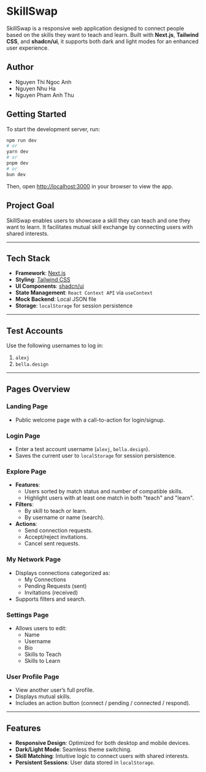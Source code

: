 # SkillSwap

SkillSwap is a responsive web application designed to connect people based on the skills they want to teach and learn. Built with **Next.js**, **Tailwind CSS**, and **shadcn/ui**, it supports both dark and light modes for an enhanced user experience.

## Author

- Nguyen Thi Ngoc Anh
- Nguyen Nhu Ha
- Nguyen Pham Anh Thu

## Getting Started

To start the development server, run:

```bash
npm run dev
# or
yarn dev
# or
pnpm dev
# or
bun dev
```

Then, open [http://localhost:3000](http://localhost:3000) in your browser to view the app.

## Project Goal

SkillSwap enables users to showcase a skill they can teach and one they want to learn. It facilitates mutual skill exchange by connecting users with shared interests.

---

## Tech Stack

- **Framework**: [Next.js](https://nextjs.org/)
- **Styling**: [Tailwind CSS](https://tailwindcss.com/)
- **UI Components**: [shadcn/ui](https://ui.shadcn.com/)
- **State Management**: `React Context API` via `useContext`
- **Mock Backend**: Local JSON file
- **Storage**: `localStorage` for session persistence

---

## Test Accounts

Use the following usernames to log in:

1. `alexj`
2. `bella.design`

---

## Pages Overview

### Landing Page

- Public welcome page with a call-to-action for login/signup.

### Login Page

- Enter a test account username (`alexj`, `bella.design`).
- Saves the current user to `localStorage` for session persistence.

### Explore Page

- **Features**:
  - Users sorted by match status and number of compatible skills.
  - Highlight users with at least one match in both "teach" and "learn".
- **Filters**:
  - By skill to teach or learn.
  - By username or name (search).
- **Actions**:
  - Send connection requests.
  - Accept/reject invitations.
  - Cancel sent requests.

### My Network Page

- Displays connections categorized as:
  - My Connections
  - Pending Requests (sent)
  - Invitations (received)
- Supports filters and search.

### Settings Page

- Allows users to edit:
  - Name
  - Username
  - Bio
  - Skills to Teach
  - Skills to Learn

### User Profile Page

- View another user’s full profile.
- Displays mutual skills.
- Includes an action button (connect / pending / connected / respond).

---

## Features

- **Responsive Design**: Optimized for both desktop and mobile devices.
- **Dark/Light Mode**: Seamless theme switching.
- **Skill Matching**: Intuitive logic to connect users with shared interests.
- **Persistent Sessions**: User data stored in `localStorage`.
